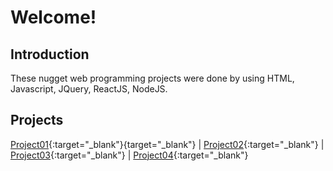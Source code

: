         
# Welcome!


## Introduction
These nugget web programming projects were done by using HTML, Javascript, JQuery, ReactJS, NodeJS.


## Projects
[Project01](https://ashleyjhkoo.github.io/WebProgrammingWithJavascript/Project01_HTML){:target="_blank"}{target="_blank"} | [Project02](https://ashleyjhkoo.github.io/WebProgrammingWithJavascript/Project02_Javascript){:target="_blank"} | [Project03](https://ashleyjhkoo.github.io/WebProgrammingWithJavascript/Project03_JQuery-Calculator){:target="_blank"} | [Project04](https://ashleyjhkoo.github.io/WebProgrammingWithJavascript/Project04_ReactJS){:target="_blank"}
